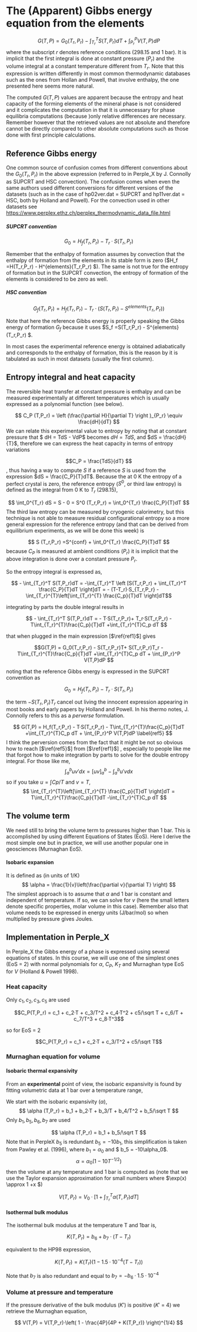 # The (Apparent) Gibbs energy equation from the elements



$$
G(T,P) = G_0(T_r,P_r) - \int_{T_r}^T S(T,P_r)dT + \int_{P_r}^P V(T,P)dP \label{ref1}
$$
where the subscript $r$ denotes reference conditions (298.15 and 1 bar). It is implicit that the first integral is done at constant pressure ($P_r$) and the volume integral at a constant temperature different from $T_r$. Note that this expression is written differently in most common thermodynamic databases such as the ones from Hollan and Powell, that involve enthalpy, the one presented here seems more natural.

The computed $G(T,P)$ values are apparent because the entropy and heat capacity of the forming elements of the mineral phase is not considered and it complicates the computation in that it is unnecessary for phase equilibria computations (because )only relative differences are necessary. Remember however that the retrieved values are not absolute and therefore cannot be directly compared to other absolute computations such as those done with first principle calculations.

## Reference Gibbs energy 

One common source of confusion comes from different conventions about the $G_0(T_r,P_r)$ in the above expression (referred to in Perple_X by J. Connolly as SUPCRT and HSC convection). The confusion comes when even the same authors used different conversions for different versions of the datasets (such as in the case of hp02ver.dat = SUPCRT and hp11ver.dat = HSC, both by Holland and Powell). For the convection used in other datasets see https://www.perplex.ethz.ch/perplex_thermodynamic_data_file.html

##### SUPCRT convention

$$G_0 = H_f(T_r,P_r) - T_r·S(T_r,P_r)$$

Remember that the enthalpy of formation assumes by convection that the enthalpy of formation from the elements in its stable form is zero ($H_f =H(T_r,P_r) - H^{elements}(T_r,P_r) $). The same is not true for the entropy of formation but in the SUPCRT convection, the entropy of formation of the elements is considered to be zero as well.

##### HSC convention

$$ G_f(T_r,P_r) = H_f(T_r,P_r) - T_r·\left (S(T_r,P_r) - S^{elements}(T_r,P_r) \right )$$

Note that here the reference Gibbs energy is properly speaking the Gibbs energy of formation $G_f$ because it uses $S_f =S(T_r,P_r) - S^{elements}(T_r,P_r) $.

In most cases the experimental reference energy is obtained adiabatically and corresponds to the enthalpy of formation, this is the reason by it is tabulated as such in most datasets (usually the first column).

## Entropy integral and heat capacity

The reversible heat transfer at constant pressure is enthalpy and can be measured experimentally at different temperatures which is usually expressed as a polynomial function (see below).

$$
 C_P (T,P_r) = \left (\frac{\partial H}{\partial T} \right )_{P_r} \equiv \frac{dH}{dT} 
$$
 We can relate this experimental value to entropy by noting that at constant pressure that $ dH = TdS - VdP$ becomes $dH=TdS$, and $dS = \frac{dH}{T}$, therefore we can express the heat capacity in terms of entropy variations 

$$C_P = \frac{TdS}{dT} $$, thus having a way to compute $S$ if a reference $S$ is used from the expression $dS = \frac{C_P}{T}dT$. Because the at 0 K the entropy of a perfect crystal is zero, the reference entropy ($S^0$, or third law entropy) is defined as the integral from 0 K to $T_r$ (298.15),

$$
\int_0^{T_r} dS = S - 0 = S^0 (T_r,P_r) = \int_0^{T_r} \frac{C_P}{T}dT
$$
The third law entropy can be measured by cryogenic calorimetry, but this technique is not able to measure residual configurational entropy so a more general expression for the reference entropy (and that can be derived from equilibrium experiments, as we will be done this week) is

$$
S (T_r,P_r) =S^{conf} +  \int_0^{T_r} \frac{C_P}{T}dT
$$
because $C_P$ is measured at ambient conditions ($P_r$) it is implicit that the above integration is done over a constant pressure $P_r$.

So the entropy integral is expressed as,

$$ - \int_{T_r}^T S(T,P_r)dT = -\int_{T_r}^T \left [S(T_r,P_r) + \int_{T_r}^T \frac{C_P}{T}dT \right]dT = - (T-T_r)·S_{T_r,P_r} - \int_{T_r}^{T}\left[\int_{T_r}^{T} \frac{C_p}{T}dT \right]dT$$

integrating by parts the double integral results in

$$ - \int_{T_r}^T S(T,P_r)dT = - T·S(T_r,P_r)+ T_r·S(T_r,P_r) - T\int_{T_r}^{T}\frac{C_p}{T}dT +\int_{T_r}^{T}C_p dT $$

that when plugged in the main expression [$\ref{ref1}$] gives

$$G(T,P) = G_0(T_r,P_r) - S(T_r,P_r)T+ S(T_r,P_r)T_r - T\int_{T_r}^{T}\frac{C_p}{T}dT +\int_{T_r}^{T}C_p dT + \int_{P_r}^P V(T,P)dP $$

noting that the reference Gibbs energy is expressed in the SUPCRT convention as  

$$G_0 = H_f(T_r,P_r) - T_r·S(T_r,P_r)$$

the term $- S(T_r,P_r)T_r$ cancel out living the innocent expression appearing in most books and early papers by Holland and Powell. In his thermo notes, J. Connolly refers to this as a *perverse* formulation.

$$
G(T,P) = H_f(T_r,P_r) - T·S(T_r,P_r) - T\int_{T_r}^{T}\frac{C_p}{T}dT +\int_{T_r}^{T}C_p dT + \int_{P_r}^P V(T,P)dP \label{ref5}
$$
I think the perversion comes from the fact that it might be not so obvious how to reach [$\ref{ref5}$] from [$\ref{ref1}$] , especially to people like me that forgot how to make integration by parts to solve for the double entropy integral. For those like me,
$$
\int_a^b uv'dx = [uv]_a^b -\int_a^b u'vdx
$$
so if you take $u = \int Cp/T$ and $v=T$,
$$
\int_{T_r}^{T}\left[\int_{T_r}^{T} \frac{C_p}{T}dT \right]dT =  T\int_{T_r}^{T}\frac{C_p}{T}dT -\int_{T_r}^{T}C_p dT
$$

## The volume term	

We need still to bring the volume term to pressures higher than 1 bar. This is accomplished by using different Equations of States (EoS). Here I derive the most simple one but in practice, we will use another popular one in geosciences (Murnaghan EoS).

#### Isobaric expansion

It is defined as (in units of 1/K) 
$$
\alpha = \frac{1}{v}\left(\frac{\partial v}{\partial T} \right)
$$
The simplest approach is to assume that $\alpha$ and 1 bar is constant and independent of temperature. If so, we can solve for $v$ (here the small letters denote specific properties, molar volume in this case). Remember also that volume needs to be expressed in energy units (J/bar/mol) so when multiplied by pressure gives Joules.

## Implementation in Perple_X

In Perple_X the Gibbs energy of a phase is expressed using several equations of states. In this course, we will use one of the simplest ones (EoS = 2) with normal polynomials for $\alpha$, $C_P$, $K_T$ and Murnaghan type EoS for $V$ (Holland & Powell 1998).

### Heat capacity

Only $c_1,c_2,c_3,c_5$ are used

$$C_P(T,P_r) = c_1 + c_2·T + c_3/T^2 + c_4·T^2 + c5/\sqrt T + c_6/T + c_7/T^3 + c_8·T^3$$

so for EoS = 2

$$C_P(T,P_r) = c_1 + c_2·T + c_3/T^2 + c5/\sqrt T$$

### Murnaghan equation for volume

#### Isobaric thermal expansivity

From an **experimental** point of view, the isobaric expansivity is found by fitting volumetric data at 1 bar over a temperature range,



We start with the isobaric expansivity ($\alpha$),
$$
\alpha (T,P_r) = b_1 + b_2·T + b_3/T + b_4/T^2 + b_5/\sqrt T
$$
Only $b_1,b_5,b_6,b_7$ are used


$$
\alpha (T,P_r) = b_1 + b_5/\sqrt T
$$
Note that in PerpleX $b_5$ is redundant $b_5 = -10b_1$, this simplification is taken from Pawley et al. (1996), where $b_1 = \alpha_0$ and $ b_5 = -10\alpha_0$.
$$
\alpha = \alpha_0(1-10T^{-1/2})
$$
then the volume at any temperature and 1 bar is computed as (note that we use the Taylor expansion approximation for small numbers where $\exp(x) \approx 1 +x $)

$$
V(T,P_r) = V_0·\left [1 + \int_{T_r}^{T}\alpha(T,P_r)dT \right]
$$

#### Isothermal bulk modulus

The isothermal bulk modulus at the temperature T and 1bar is,

$$K(T,P_r) = b_6 + b_7·(T-T_r) $$

equivalent to the HP98 expression,

$$K(T,P_r) = K(T_r)(1-1.5·10^{-4}(T-T_r))  $$

Note that $b_7$ is also redundant and equal to $b_7 = -b_6·1.5 ·10^{-4}$

### Volume at pressure and temperature

If the pressure derivative of the bulk modulus ($K'$) is positive ($K'$ = 4) we retrieve the Murnaghan equation,

$$
V(T,P) = V(T,P_r)·\left( 1 - \frac{4P}{4P + K(T,P_r)} \right)^{1/4}
$$